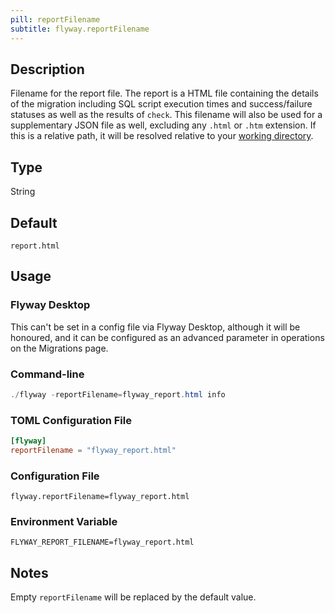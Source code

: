 ```yaml
---
pill: reportFilename
subtitle: flyway.reportFilename
---
```


## Description

Filename for the report file.
The report is a HTML file containing the details of the migration including SQL script execution times and success/failure statuses as well as the results of
`check`.
This filename will also be used for a supplementary JSON file as well, excluding any `.html` or `.htm` extension.
If this is a relative path, it will be resolved relative to your [working directory](<Command-line Parameters/Working Directory Parameter>).

## Type

String

## Default

`report.html`

## Usage

### Flyway Desktop

This can't be set in a config file via Flyway Desktop, although it will be honoured, and it can be configured as an advanced parameter in operations on the Migrations page.

### Command-line

```powershell
./flyway -reportFilename=flyway_report.html info
```

### TOML Configuration File

```toml
[flyway]
reportFilename = "flyway_report.html"
```

### Configuration File

```properties
flyway.reportFilename=flyway_report.html
```

### Environment Variable

```properties
FLYWAY_REPORT_FILENAME=flyway_report.html
```

## Notes

Empty `reportFilename` will be replaced by the default value.